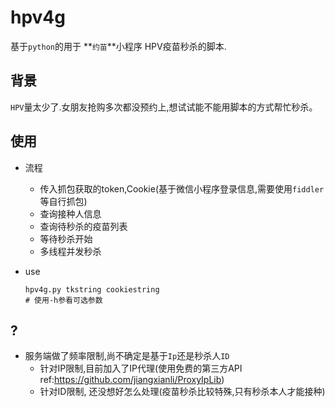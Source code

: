 # hpv4g 
基于`python`的用于 **`约苗`**小程序 HPV疫苗秒杀的脚本.

## 背景
`HPV`量太少了.女朋友抢购多次都没预约上,想试试能不能用脚本的方式帮忙秒杀。

## 使用
- 流程
    - 传入抓包获取的token,Cookie(基于微信小程序登录信息,需要使用`fiddler`等自行抓包)
    - 查询接种人信息
    - 查询待秒杀的疫苗列表
    - 等待秒杀开始
    - 多线程并发秒杀

- use
    ```
    hpv4g.py tkstring cookiestring
    # 使用-h参看可选参数
    ```
  

## ?
- 服务端做了频率限制,尚不确定是基于`Ip`还是秒杀人`ID`
  - 针对IP限制,目前加入了IP代理(使用免费的第三方API ref:https://github.com/jiangxianli/ProxyIpLib)
  - 针对ID限制, 还没想好怎么处理(疫苗秒杀比较特殊,只有秒杀本人才能接种)
